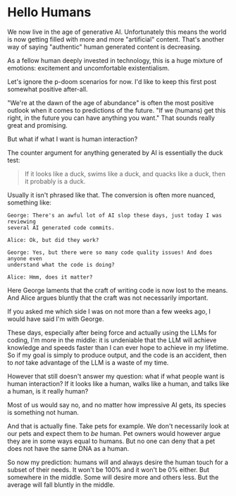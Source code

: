 
# Hello Humans

We now live in the age of generative AI. Unfortunately this means the world is
now getting filled with more and more "artificial" content. That's another way
of saying "authentic" human generated content is decreasing.

As a fellow human deeply invested in technology, this is a huge mixture of
emotions: excitement and uncomfortable existentialism.

Let's ignore the p-doom scenarios for now. I'd like to keep this first post
somewhat positive after-all.

"We're at the dawn of the age of abundance" is often the most positive outlook
when it comes to predictions of the future. "If we (humans) get this right, in
the future you can have anything you want." That sounds really great and
promising.

But what if what I want is human interaction?

The counter argument for anything generated by AI is essentially the duck test:

> If it looks like a duck, swims like a duck, and quacks like a duck, then it
> probably is a duck.

Usually it isn't phrased like that. The conversion is often more nuanced,
something like:

```
George: There's an awful lot of AI slop these days, just today I was reviewing
several AI generated code commits.

Alice: Ok, but did they work?

George: Yes, but there were so many code quality issues! And does anyone even
understand what the code is doing?

Alice: Hmm, does it matter?
```

Here George laments that the craft of writing code is now lost to the means.
And Alice argues bluntly that the craft was not necessarily important.

If you asked me which side I was on not more than a few weeks ago, I would have
said I'm with George.

These days, especially after being force and actually using the LLMs for
coding, I'm more in the middle: it is undeniable that the LLM will achieve
knowledge and speeds faster than I can ever hope to achieve in my lifetime. So
if my goal is simply to produce output, and the code is an accident, then to
*not* take advantage of the LLM is a waste of my time.

However that still doesn't answer my question: what if what people want is
human interaction? If it looks like a human, walks like a human, and talks like
a human, is it really human?

Most of us would say no, and no matter how impressive AI gets, its species is
something not human.

And that is actually fine. Take pets for example. We don't necessarily look at
our pets and expect them to *be* human. Pet owners would however argue they are
in some ways equal to humans. But no one can deny that a pet does not have the
same DNA as a human.

So now my prediction: humans will and always desire the human touch for a
subset of their needs. It won't be 100% and it won't be 0% either. But
somewhere in the middle. Some will desire more and others less. But the average
will fall bluntly in the middle.

